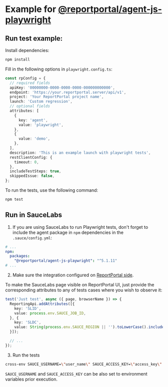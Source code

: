 # Example for [@reportportal/agent-js-playwright](https://github.com/reportportal/agent-js-playwright)

## Run test example:

Install dependencies:

```bash
npm install
```

Fill in the following options in `playwright.config.ts`:

```typescript
const rpConfig = {
  // required fields
  apiKey: '00000000-0000-0000-0000-000000000000',
  endpoint: 'https://your.reportportal.server/api/v1',
  project: 'Your ReportPortal project name',
  launch: 'Custom regression',
  // optional fields
  attributes: [
    {
      key: 'agent',
      value: 'playwright',
    },
    {
      value: 'demo',
    },
  ],
  description: 'This is an example launch with playwright tests',
  restClientConfig: {
    timeout: 0,
  },
  includeTestSteps: true,
  skippedIssue: false,
};
```

To run the tests, use the following command:
```bash
npm test
```

## Run in SauceLabs

1. If you are using SauceLabs to run Playwright tests, don't forget to include the agent package in `npm` dependencies in the `.sauce/config.yml`:

```yaml
# ...
npm:
  packages:
    "@reportportal/agent-js-playwright": "^5.1.11"
# ...
```

2. Make sure the integration configured on [ReportPortal side](https://reportportal.io/docs/plugins/SauceLabs/).

To make the SauceLabs page visible on ReportPortal UI, just provide the corresponding attributes to any of tests cases where you wish to observe it:

```typescript
test('Just test', async ({ page, browserName }) => {
  ReportingApi.addAttributes([{
    key: 'SLID',
    value: process.env.SAUCE_JOB_ID,
  }, {
    key: 'SLDC',
    value: String(process.env.SAUCE_REGION || '').toLowerCase().includes('us') ? 'US' : 'EU',
  }]);

  // ...
});
```

3. Run the tests

```bash
cross-env SAUCE_USERNAME=\"user_name\" SAUCE_ACCESS_KEY=\"access_key\" saucectl run --build playwright-build-123
```

`SAUCE_USERNAME` and `SAUCE_ACCESS_KEY` can be also set to environment variables prior execution.
